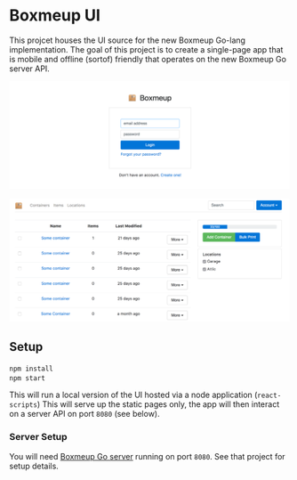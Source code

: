 # Boxmeup UI

This projcet houses the UI source for the new Boxmeup Go-lang implementation. The goal of this project is to create a single-page app that is
mobile and offline (sortof) friendly that operates on the new Boxmeup Go server API.

![Screenshot](docs/screenshot1.png)

![Screenshot](docs/screenshot2.png)

## Setup

```bash
npm install
npm start
```

This will run a local version of the UI hosted via a node application (`react-scripts`) This will serve up the static pages only,
the app will then interact on a server API on port `8080` (see below).

### Server Setup

You will need [Boxmeup Go server](https://github.com/cjsaylor/boxmeup-go) running on port `8080`. See that project for setup details.
